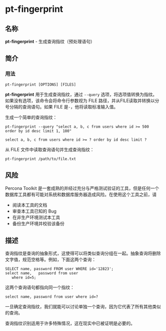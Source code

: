 # pt-fingerprint

## 名称

**pt-fingerprint** - 生成查询指纹（预处理语句）

## 简介

### 用法

```
pt-fingerprint [OPTIONS] [FILES]
```

**pt-fingerprint** 用于生成查询指纹，通过 `--query` 选项，将选项值转换为指纹。如果没有选项，该命令会将命令行参数视为 FILE 路径，并从FILE读取并转换以分号分隔的查询语句。如果 FILE 是`-`，他将读取标准输入值。

生成一个简单的查询指纹：
```
pt-fingerprint --query "select a, b, c from users where id >= 500 order by id desc limit 1, 100"
```
```
select a, b, c from users where id >= ? order by id desc limit ?
```
从 FILE 文件中读取查询语句并生成查询指纹：
```
pt-fingerprint /path/to/file.txt
```
## 风险

Percona Toolkit 是一套成熟的并经过充分与严格测试验证的工具，但是任何一个数据库工具都有可能对系统和数据库服务器造成风险。在使用这个工具之前，请
* 阅读本工具的文档
* 审查本工具已知的 Bug
* 在非生产环境测试本工具
* 备份生产环境并校验该备份

## 描述

查询指纹是查询的抽象形式，这使得可以将类似查询分组在一起。抽象查询将删除文字值，规范空格等。例如，下面这两个查询：
```
SELECT name, password FROM user WHERE id='12823';
select name,   password from user
   where id=5;
```
这两个查询语句都指向同一个指纹：
```
select name, password from user where id=?
```
一旦确定查询指纹，我们就能可以讨论单独一个查询，因为它代表了所有其他类似的查询。

查询指纹识别适用于许多特殊情况，这在现实中已被证明是必要的。